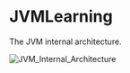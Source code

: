 # JVMLearning
The JVM internal architecture.

![JVM_Internal_Architecture](http://blog.jamesdbloom.com/images_2013_11_17_17_56/JVM_Internal_Architecture.png)
